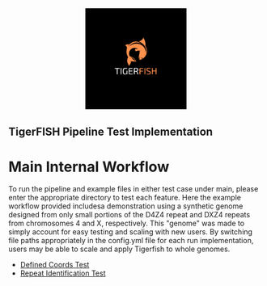 <div align="center">
    <a href="#readme"><img src="../../docs/source/imgs/tigerfish_logo.png" width="200"></a>
</div>

## TigerFISH Pipeline Test Implementation

# Main Internal Workflow

To run the pipeline and example files in either test case under main, please enter the appropriate directory to test each feature. Here the example workflow provided includesa demonstration using a synthetic genome designed from only small portions of the D4Z4 repeat and DXZ4 repeats from chromosomes 4 and X, respectively. This "genome" was made to simply account for easy testing and scaling with new users. By switching file paths appropriately in the config.yml file for each run implementation, users may be able to scale and apply Tigerfish to whole genomes.

* [Defined Coords Test](main_pipeline/expected_pipeline_output/defined_coords_output/)
* [Repeat Identification Test](main_pipeline/expected_pipeline_output/repeat_ID_output/)
